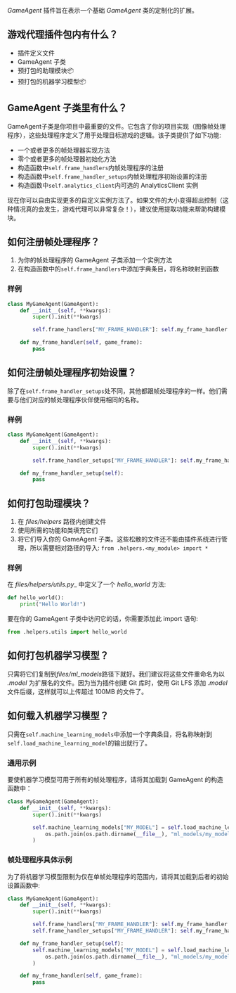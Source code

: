 _GameAgent_ 插件旨在表示一个基础 _GameAgent_ 类的定制化的扩展。

## 游戏代理插件包内有什么？

* 插件定义文件
* GameAgent 子类
* 预打包的助理模块📦
* 预打包的机器学习模型📦

## GameAgent 子类里有什么？

GameAgent子类是你项目中最重要的文件。它包含了你的项目实现（图像帧处理程序），这些处理程序定义了用于处理目标游戏的逻辑。该子类提供了如下功能:

* 一个或者更多的帧处理器实现方法
* 零个或者更多的帧处理器初始化方法
* 构造函数中`self.frame_handlers`内帧处理程序的注册
* 构造函数中`self.frame_handler_setups`内帧处理程序初始设置的注册
* 构造函数中`self.analytics_client`内可选的 AnalyticsClient 实例

现在你可以自由实现更多的自定义实例方法了。如果文件的大小变得超出控制（这种情况真的会发生，游戏代理可以非常复杂！），建议使用提取功能来帮助构建模块。

## 如何注册帧处理程序？

1. 为你的帧处理程序的 GameAgent 子类添加一个实例方法
2. 在构造函数中的`self.frame_handlers`中添加字典条目，将名称映射到函数

### 样例 

```python
class MyGameAgent(GameAgent):
    def __init__(self, **kwargs):
        super().init(**kwargs)

        self.frame_handlers["MY_FRAME_HANDLER"]: self.my_frame_handler

    def my_frame_handler(self, game_frame):
        pass
```

## 如何注册帧处理程序初始设置？

除了在`self.frame_handler_setups`处不同，其他都跟帧处理程序的一样。他们需要与他们对应的帧处理程序伙伴使用相同的名称。

### 样例

```python
class MyGameAgent(GameAgent):
    def __init__(self, **kwargs):
        super().init(**kwargs)

        self.frame_handler_setups["MY_FRAME_HANDLER"]: self.my_frame_handler_setup

    def my_frame_handler_setup(self):
        pass
```

## 如何打包助理模块？

1. 在 *files/helpers* 路径内创建文件
2. 使用所需的功能和类填充它们
3. 将它们导入你的 GameAgent 子类。这些松散的文件还不能由插件系统进行管理，所以需要相对路径的导入: `from .helpers.<my_module> import *`

### 样例

在 *files/helpers/utils.py*_ 中定义了一个 *hello_world* 方法:

```python
def hello_world():
    print("Hello World!")
```

要在你的 GameAgent 子类中访问它的话，你需要添加此 import 语句:

```python
from .helpers.utils import hello_world
```

## 如何打包机器学习模型？

只需将它们复制到*files/ml_models*路径下就好。我们建议将这些文件重命名为以 _.model_ 为扩展名的文件。因为当为插件创建 Git 库时，使用 Git LFS 添加 _.model_ 文件后缀，这样就可以上传超过 100MB 的文件了。

## 如何载入机器学习模型？

只需在`self.machine_learning_models`中添加一个字典条目，将名称映射到`self.load_machine_learning_model`的输出就行了。

### 通用示例

要使机器学习模型可用于所有的帧处理程序，请将其加载到 GameAgent 的构造函数中：

```python
class MyGameAgent(GameAgent):
    def __init__(self, **kwargs):
        super().init(**kwargs)

        self.machine_learning_models["MY_MODEL"] = self.load_machine_learning_model(
            os.path.join(os.path.dirname(__file__), "ml_models/my_model.model")
        )
```

### 帧处理程序具体示例

为了将机器学习模型限制为仅在单帧处理程序的范围内，请将其加载到后者的初始设置函数中:

```python
class MyGameAgent(GameAgent):
    def __init__(self, **kwargs):
        super().init(**kwargs)

        self.frame_handlers["MY_FRAME_HANDLER"]: self.my_frame_handler
        self.frame_handler_setups["MY_FRAME_HANDLER"]: self.my_frame_handler_setup

    def my_frame_handler_setup(self):
        self.machine_learning_models["MY_MODEL"] = self.load_machine_learning_model(
            os.path.join(os.path.dirname(__file__), "ml_models/my_model.model")
        )

    def my_frame_handler(self, game_frame):
        pass
```